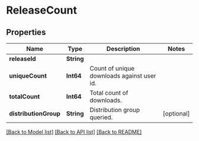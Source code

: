 # ReleaseCount

## Properties
Name | Type | Description | Notes
------------ | ------------- | ------------- | -------------
**releaseId** | **String** |  | 
**uniqueCount** | **Int64** | Count of unique downloads against user id.  | 
**totalCount** | **Int64** | Total count of downloads.  | 
**distributionGroup** | **String** | Distribution group queried.  | [optional] 

[[Back to Model list]](../README.md#documentation-for-models) [[Back to API list]](../README.md#documentation-for-api-endpoints) [[Back to README]](../README.md)


